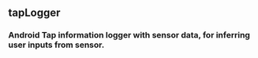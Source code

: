 ## tapLogger

### Android Tap information logger with sensor data, for inferring user inputs from sensor.
